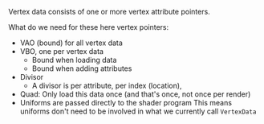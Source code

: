 Vertex data consists of one or more 
vertex attribute pointers.

What do we need for these here
vertex pointers:

* VAO (bound) for all vertex data
* VBO, one per vertex data
    * Bound when loading data
    * Bound when adding attributes
* Divisor
    * A divisor is per attribute, 
      per index (location),
* Quad: Only load this data once 
  (and that's once, not once per render)
* Uniforms are passed directly to the shader program
  This means uniforms don't need to be involved in what we
  currently call `VertexData`
